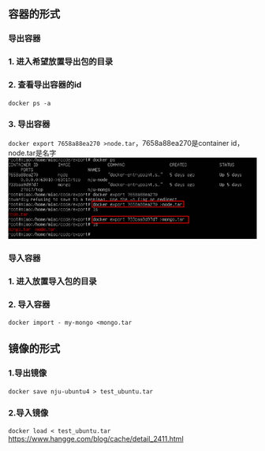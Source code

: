 ## 容器的形式
### 导出容器
### 1. 进入希望放置导出包的目录
### 2. 查看导出容器的id
`docker ps -a`
### 3. 导出容器
`docker export 7658a88ea270 >node.tar`，7658a88ea270是container id，node.tar是名字  
![导出镜像](../assets/Docker/export.png) 

### 导入容器
### 1. 进入放置导入包的目录
### 2. 导入容器
`docker import - my-mongo <mongo.tar`
## 镜像的形式
### 1.导出镜像
`docker save nju-ubuntu4 > test_ubuntu.tar`
### 2.导入镜像
`docker load < test_ubuntu.tar`  
https://www.hangge.com/blog/cache/detail_2411.html
